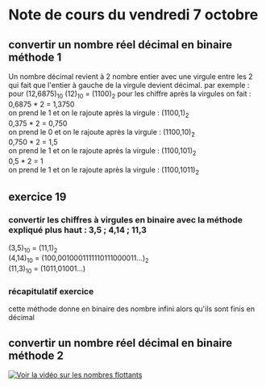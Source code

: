 # Note de cours du vendredi 7 octobre
## convertir un nombre réel décimal en binaire méthode 1
Un nombre décimal revient à 2 nombre entier avec une virgule entre les 2 qui fait que l'entier à gauche de la virgule devient décimal. 
par exemple :<br />
pour (12,6875)<sub>10</sub>
(12)<sub>10</sub> = (1100)<sub>2</sub>
pour les chiffre après la virgules on fait :<br />
0,6875 * 2 = 1,3750<br />
on prend le 1 et on le rajoute après la virgule : (1100,1)<sub>2</sub><br />
0,375 * 2 = 0,750<br />
on prend le 0 et on le rajoute après la virgule : (1100,10)<sub>2</sub><br />
0,750 * 2 = 1,5<br />
on prend le 1 et on le rajoute après la virgule : (1100,101)<sub>2</sub><br />
0,5 * 2 = 1<br />
on prend le 1 et on le rajoute après la virgule : (1100,1011)<sub>2</sub><br />
## exercice 19
### convertir les chiffres à virgules en binaire avec la méthode expliqué plus haut : 3,5 ; 4,14 ; 11,3
(3,5)<sub>10</sub> = (11,1)<sub>2</sub><br />
(4,14)<sub>10</sub> = (100,0010001111110111000011...)<sub>2</sub><br />
(11,3)<sub>10</sub> = (1011,01001...)<br />
### récapitulatif exercice
cette méthode donne en binaire des nombre infini alors qu'ils sont finis en décimal
## convertir un nombre réel décimal en binaire méthode 2
[![Voir la vidéo sur les nombres flottants](https://img.shields.io/badge/Vid%C3%A9o%20%C3%A0%20regarder-Les%20nombres%20flottants-blue)](https://youtu.be/mtizhxkB-Zw)